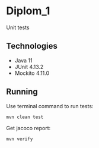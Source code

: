# Diplom_1
Unit tests
## Technologies
- Java 11
- JUnit 4.13.2
- Mockito 4.11.0
## Running
Use terminal command to run tests:
   ```
   mvn clean test
   ```
Get jacoco report:
   ```
   mvn verify
   ```
